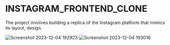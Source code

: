 # INSTAGRAM_FRONTEND_CLONE
The project involves building a replica of the Instagram platform that mimics its layout, design.


![Screenshot 2023-12-04 192923](https://github.com/krmahi/INSTAGRAM_FRONTEND_CLONE/assets/114367518/bf8abb3a-7125-4cd7-85b4-6673986fcb90)
![Screenshot 2023-12-04 193016](https://github.com/krmahi/INSTAGRAM_FRONTEND_CLONE/assets/114367518/b40a80fc-70e9-44c3-9ad5-3f0e5a014c77)
